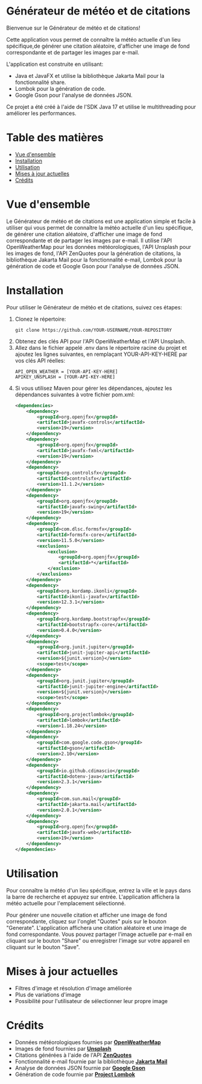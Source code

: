 # Générateur de météo et de citations
Bienvenue sur le Générateur de météo et de citations!

Cette application vous permet de connaître la météo actuelle d'un lieu spécifique,de générer une citation aléatoire,
d'afficher une image de fond correspondante et de partager les images par e-mail.

L'application est construite en utilisant:
- Java et JavaFX et utilise la bibliothèque Jakarta Mail pour la fonctionnalité share.
- Lombok pour la génération de code.
- Google Gson pour l'analyse de données JSON.

Ce projet a été créé à l'aide de l'SDK Java 17 et utilise le multithreading pour améliorer les performances.

# Table des matières
- [Vue d'ensemble](#Vue-d'ensemble)
- [Installation](#Installation)
- [Utilisation](#Utilisation)
- [Mises à jour actuelles](#Mises-à-jour-actuelles)
- [Crédits](#Crédits)


# Vue d'ensemble
Le Générateur de météo et de citations est une application simple et facile à utiliser qui vous permet de connaître la météo actuelle d'un lieu spécifique, de générer une citation aléatoire, d'afficher une image de fond correspondante et de partager les images par e-mail. Il utilise l'API OpenWeatherMap pour les données météorologiques, l'API Unsplash pour les images de fond, l'API ZenQuotes pour la génération de citations, la bibliothèque Jakarta Mail pour la fonctionnalité e-mail, Lombok pour la génération de code et Google Gson pour l'analyse de données JSON.
# Installation
Pour utiliser le Générateur de météo et de citations, suivez ces étapes:

1. Clonez le répertoire:
    ```
    git clone https://github.com/YOUR-USERNAME/YOUR-REPOSITORY
    ```
2. Obtenez des clés API pour l'API OpenWeatherMap et l'API Unsplash.
3. Allez dans le fichier appelé .env dans le répertoire racine du projet et ajoutez les lignes suivantes, en remplaçant YOUR-API-KEY-HERE par vos clés API réelles:
    ```
   API_OPEN_WEATHER = [YOUR-API-KEY-HERE]
   APIKEY_UNSPLASH = [YOUR-API-KEY-HERE]
   ```
4. Si vous utilisez Maven pour gérer les dépendances, ajoutez les dépendances suivantes à votre fichier pom.xml:
    ```xml
   <dependencies>
        <dependency>
            <groupId>org.openjfx</groupId>
            <artifactId>javafx-controls</artifactId>
            <version>19</version>
        </dependency>
        <dependency>
            <groupId>org.openjfx</groupId>
            <artifactId>javafx-fxml</artifactId>
            <version>19</version>
        </dependency>
        <dependency>
            <groupId>org.controlsfx</groupId>
            <artifactId>controlsfx</artifactId>
            <version>11.1.2</version>
        </dependency>
        <dependency>
            <groupId>org.openjfx</groupId>
            <artifactId>javafx-swing</artifactId>
            <version>19</version>
        </dependency>
        <dependency>
            <groupId>com.dlsc.formsfx</groupId>
            <artifactId>formsfx-core</artifactId>
            <version>11.5.0</version>
            <exclusions>
                <exclusion>
                    <groupId>org.openjfx</groupId>
                    <artifactId>*</artifactId>
                </exclusion>
            </exclusions>
        </dependency>
        <dependency>
            <groupId>org.kordamp.ikonli</groupId>
            <artifactId>ikonli-javafx</artifactId>
            <version>12.3.1</version>
        </dependency>
        <dependency>
            <groupId>org.kordamp.bootstrapfx</groupId>
            <artifactId>bootstrapfx-core</artifactId>
            <version>0.4.0</version>
        </dependency>
        <dependency>
            <groupId>org.junit.jupiter</groupId>
            <artifactId>junit-jupiter-api</artifactId>
            <version>${junit.version}</version>
            <scope>test</scope>
        </dependency>
        <dependency>
            <groupId>org.junit.jupiter</groupId>
            <artifactId>junit-jupiter-engine</artifactId>
            <version>${junit.version}</version>
            <scope>test</scope>
        </dependency>
        <dependency>
            <groupId>org.projectlombok</groupId>
            <artifactId>lombok</artifactId>
            <version>1.18.24</version>
        </dependency>
        <dependency>
            <groupId>com.google.code.gson</groupId>
            <artifactId>gson</artifactId>
            <version>2.10</version>
        </dependency>
        <dependency>
            <groupId>io.github.cdimascio</groupId>
            <artifactId>dotenv-java</artifactId>
            <version>2.3.1</version>
        </dependency>
        <dependency>
            <groupId>com.sun.mail</groupId>
            <artifactId>jakarta.mail</artifactId>
            <version>2.0.1</version>
        </dependency>
        <dependency>
            <groupId>org.openjfx</groupId>
            <artifactId>javafx-web</artifactId>
            <version>19</version>
        </dependency>
    </dependencies>
   ```
# Utilisation
Pour connaître la météo d'un lieu spécifique, entrez la ville et le pays dans la barre de recherche et appuyez sur entrée. L'application affichera la météo actuelle pour l'emplacement sélectionné.

Pour générer une nouvelle citation et afficher une image de fond correspondante, cliquez sur l'onglet "Quotes" puis sur le bouton "Generate". 
L'application affichera une citation aléatoire et une image de fond correspondante. Vous pouvez partager l'image actuelle par e-mail en cliquant sur le bouton "Share" ou enregistrer l'image sur votre appareil en cliquant sur le bouton "Save".


# Mises à jour actuelles
- Filtres d'image et résolution d'image améliorée
- Plus de variations d'image
- Possibilité pour l'utilisateur de sélectionner leur propre image

# Crédits

- Données météorologiques fournies par [**OpenWeatherMap**](https://openweathermap.org)
- Images de fond fournies par [**Unsplash**](https://unsplash.com)
- Citations générées à l'aide de l'API [**ZenQuotes**](https://zenquotes.io)
- Fonctionnalité e-mail fournie par la bibliothèque [**Jakarta Mail**](https://commons.apache.org/proper/commons-email/)
- Analyse de données JSON fournie par [**Google Gson**](https://github.com/google/gson)
- Génération de code fournie par [**Project Lombok**](https://projectlombok.org)